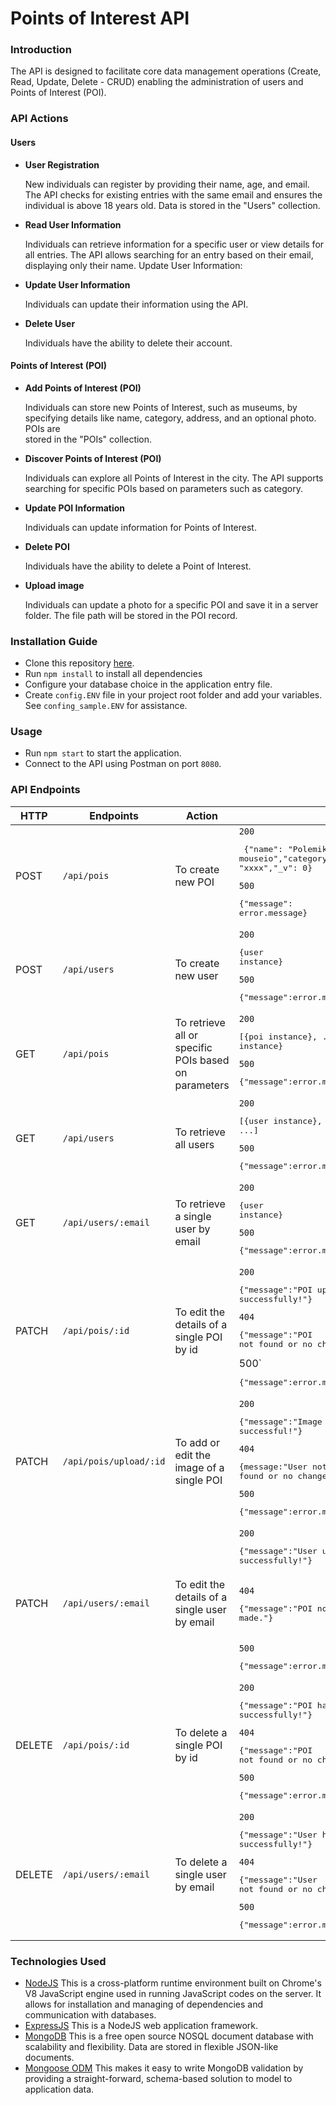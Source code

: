 # Points of Interest API

### Introduction

The API is designed to facilitate core data management operations (Create, Read, Update, Delete - CRUD) enabling the administration of users and Points of Interest (POI).

### API Actions

#### Users

- **User Registration**

  New individuals can register by providing their name, age, and email.
  The API checks for existing entries with the same email and ensures the individual is above 18 years old.
  Data is stored in the "Users" collection.

- **Read User Information**

  Individuals can retrieve information for a specific user or view details for all entries.
  The API allows searching for an entry based on their email, displaying only their name.
  Update User Information:

- **Update User Information**

  Individuals can update their information using the API.

- **Delete User**

  Individuals have the ability to delete their account.

#### Points of Interest (POI)

- **Add Points of Interest (POI)**

  Individuals can store new Points of Interest, such as museums, by specifying details like name, category, address, and an optional photo. POIs are     
  stored in the "POIs" collection.

- **Discover Points of Interest (POI)**

  Individuals can explore all Points of Interest in the city.
  The API supports searching for specific POIs based on parameters such as category.

- **Update POI Information**
  
  Individuals can update information for Points of Interest.

- **Delete POI**
  
  Individuals have the ability to delete a Point of Interest.

- **Upload image**
  
  Individuals can update a photo for a specific POI and save it in a server folder. The file path will be stored in the POI record.

### Installation Guide

- Clone this repository [here](https://github.com/dimitramav/pois-api).
- Run `npm install` to install all dependencies
- Configure your database choice in the application entry file.
- Create `config.ENV` file in your project root folder and add your variables. See `confing_sample.ENV` for assistance.

### Usage

- Run `npm start` to start the application.
- Connect to the API using Postman on port `8080`.

### API Endpoints

| HTTP   | Endpoints             | Action                                              | Response                                                |
| ------ | ----------------------| ----------------------------------------------------|---------------------------------------------------------|
| POST   | `/api/pois`           | To create new POI                                   |`200`<pre lang="json"> {"name": "Polemiko mouseio","category": "museum","longitude": 80,"latitude": 90, "_id": "xxxx","_v": 0}</pre>`500` <pre lang="json">{"message": error.message}</pre>|
| POST   | `/api/users`          | To create new user                                  |`200` <pre lang="json">{user instance}</pre>`500` <pre lang="json">{"message":error.message}</pre>|
| GET    | `/api/pois`           | To retrieve all or specific POIs based on parameters|`200` <pre lang="json">[{poi instance}, ...] //or {poi instance}</pre>`500` <pre lang="json">{"message":error.message}</pre>                                                         |
| GET    | `/api/users`          | To retrieve all users                               |`200` <pre lang="json">[{user instance}, ...]</pre>`500` <pre lang="json">{"message":error.message}</pre>                                                         |
| GET    | `/api/users/:email`   | To retrieve a single user by email                  |`200` <pre lang="json">{user instance}</pre>`500` <pre lang="json">{"message":error.message}</pre>                                                         |
| PATCH  | `/api/pois/:id`       | To edit the details of a single POI by id           |`200` <pre lang="json">{"message":"POI updated successfully!"}</pre>`404` <pre lang="json">{"message":"POI not found or no changes were made."}</pre> 500` <pre lang="json">{"message":error.message}</pre>                                                     |
| PATCH  | `/api/pois/upload/:id`| To add or edit the image of a single POI            |`200` <pre lang="json">{"message":"Image upload is successful!"}</pre>`404` <pre lang="json">{message:"User not found or no changes were made."}</pre>`500` <pre lang="json">{"message":error.message}</pre>                                    |
| PATCH  | `/api/users/:email`   | To edit the details of a single user by email       |`200` <pre lang="json">{"message":"User updated successfully!"}</pre><br />`404` <pre lang="json">{"message":"POI not found or no changes were made."}</pre><br />`500` <pre lang="json">{"message":error.message}</pre>                                                         |
| DELETE | `/api/pois/:id`       | To delete a single POI by id                        |`200` <pre lang="json">{"message":"POI has been removed successfully!"}</pre>`404` <pre lang="json">{"message":"POI not found or no changes were made."}</pre>`500` <pre lang="json">{"message":error.message}</pre>                                                        |
| DELETE | `/api/users/:email`   | To delete a single user by email                    |`200` <pre lang="json">{"message":"User has been removed successfully!"}</pre>`404` <pre lang="json">{"message":"User not found or no changes were made."}</pre>`500` <pre lang="json">{"message":error.message}</pre>                                                        |

### Technologies Used

- [NodeJS](https://nodejs.org/) This is a cross-platform runtime environment built on Chrome's V8 JavaScript engine used in running JavaScript codes on the server. It allows for installation and managing of dependencies and communication with databases.
- [ExpressJS](https://www.expresjs.org/) This is a NodeJS web application framework.
- [MongoDB](https://www.mongodb.com/) This is a free open source NOSQL document database with scalability and flexibility. Data are stored in flexible JSON-like documents.
- [Mongoose ODM](https://mongoosejs.com/) This makes it easy to write MongoDB validation by providing a straight-forward, schema-based solution to model to application data.
